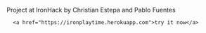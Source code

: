 Project at IronHack by Christian Estepa and Pablo Fuentes


      <a href="https://ironplaytime.herokuapp.com">try it now</a>
